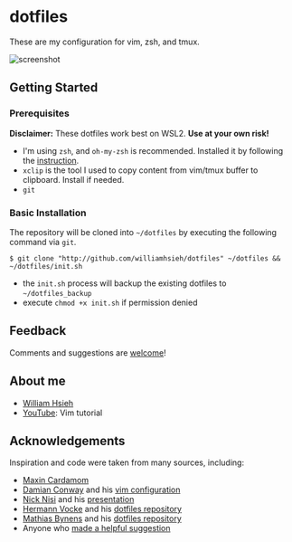 # dotfiles
These are my configuration for vim, zsh, and tmux.

![screenshot](https://i.imgur.com/1I6as6m.png)

## Getting Started
### Prerequisites
**Disclaimer:** These dotfiles work best on WSL2. **Use at your own risk!**

* I'm using ```zsh```, and ```oh-my-zsh``` is recommended. Installed it by following the [instruction](https://github.com/robbyrussell/oh-my-zsh).
* ```xclip``` is the tool I used to copy content from vim/tmux buffer to clipboard. Install if needed.
* ```git```

### Basic Installation
The repository will be cloned into ```~/dotfiles``` by executing the following command via ```git```.
```
$ git clone "http://github.com/williamhsieh/dotfiles" ~/dotfiles && ~/dotfiles/init.sh
```
* the ```init.sh``` process will backup the existing dotfiles to ```~/dotfiles_backup```
* execute ```chmod +x init.sh``` if permission denied

## Feedback
Comments and suggestions are [welcome](https://github.com/WilliamHsieh/dotfiles/issues)!

## About me
* [William Hsieh](https://github.com/williamhsieh/)
* [YouTube](https://www.youtube.com/playlist?list=PL9_ICC0aO5tjEbqj4ivBFsafBx8Rw74fg): Vim tutorial

## Acknowledgements
Inspiration and code were taken from many sources, including:
* [Maxin Cardamom](https://github.com/changemewtf/no_plugins)
* [Damian Conway](http://damian.conway.org/About_us/Bio_formal.html) and his [vim configuration](https://github.com/thoughtstream/Damian-Conway-s-Vim-Setup)
* [Nick Nisi](https://nicknisi.com/) and his [presentation](https://github.com/nicknisi/vim-workshop)
* [Hermann Vocke](https://www.hamvocke.com/) and his [dotfiles repository](https://github.com/hamvocke/dotfiles)
* [Mathias Bynens](https://mathiasbynens.be/) and his [dotfiles repository](https://github.com/mathiasbynens/dotfiles/)
* Anyone who  [made a helpful suggestion](https://github.com/WilliamHsieh/dotfiles/issues)

